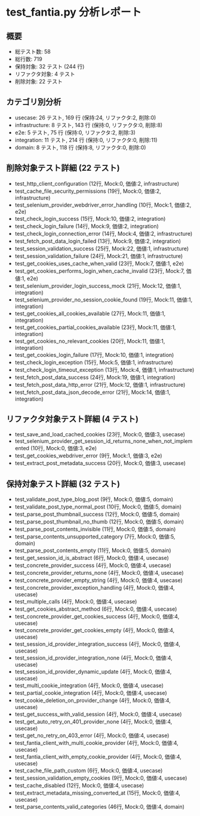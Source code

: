# test_fantia.py 分析レポート

## 概要
- 総テスト数: 58
- 総行数: 719
- 保持対象: 32 テスト (244 行)
- リファクタ対象: 4 テスト
- 削除対象: 22 テスト

## カテゴリ別分析
- usecase: 26 テスト, 169 行 (保持:24, リファクタ:2, 削除:0)
- infrastructure: 8 テスト, 143 行 (保持:0, リファクタ:0, 削除:8)
- e2e: 5 テスト, 75 行 (保持:0, リファクタ:2, 削除:3)
- integration: 11 テスト, 214 行 (保持:0, リファクタ:0, 削除:11)
- domain: 8 テスト, 118 行 (保持:8, リファクタ:0, 削除:0)


## 削除対象テスト詳細 (22 テスト)
- test_http_client_configuration (12行, Mock:0, 価値:2, infrastructure)
- test_cache_file_security_permissions (19行, Mock:0, 価値:2, infrastructure)
- test_selenium_provider_webdriver_error_handling (10行, Mock:1, 価値:2, e2e)
- test_check_login_success (15行, Mock:10, 価値:2, integration)
- test_check_login_failure (14行, Mock:9, 価値:2, integration)
- test_check_login_connection_error (14行, Mock:4, 価値:2, infrastructure)
- test_fetch_post_data_login_failed (13行, Mock:9, 価値:2, integration)
- test_session_validation_success (25行, Mock:22, 価値:1, infrastructure)
- test_session_validation_failure (24行, Mock:21, 価値:1, infrastructure)
- test_get_cookies_uses_cache_when_valid (23行, Mock:7, 価値:1, e2e)
- test_get_cookies_performs_login_when_cache_invalid (23行, Mock:7, 価値:1, e2e)
- test_selenium_provider_login_success_mock (21行, Mock:12, 価値:1, integration)
- test_selenium_provider_no_session_cookie_found (19行, Mock:11, 価値:1, integration)
- test_get_cookies_all_cookies_available (27行, Mock:11, 価値:1, integration)
- test_get_cookies_partial_cookies_available (23行, Mock:11, 価値:1, integration)
- test_get_cookies_no_relevant_cookies (20行, Mock:11, 価値:1, integration)
- test_get_cookies_login_failure (17行, Mock:10, 価値:1, integration)
- test_check_login_exception (15行, Mock:5, 価値:1, infrastructure)
- test_check_login_timeout_exception (13行, Mock:4, 価値:1, infrastructure)
- test_fetch_post_data_success (24行, Mock:19, 価値:1, integration)
- test_fetch_post_data_http_error (21行, Mock:12, 価値:1, infrastructure)
- test_fetch_post_data_json_decode_error (21行, Mock:14, 価値:1, integration)


## リファクタ対象テスト詳細 (4 テスト)
- test_save_and_load_cached_cookies (23行, Mock:0, 価値:3, usecase)
- test_selenium_provider_get_session_id_returns_none_when_not_implemented (10行, Mock:0, 価値:3, e2e)
- test_get_cookies_webdriver_error (9行, Mock:1, 価値:3, e2e)
- test_extract_post_metadata_success (20行, Mock:0, 価値:3, usecase)


## 保持対象テスト詳細 (32 テスト)
- test_validate_post_type_blog_post (9行, Mock:0, 価値:5, domain)
- test_validate_post_type_normal_post (10行, Mock:0, 価値:5, domain)
- test_parse_post_thumbnail_success (12行, Mock:0, 価値:5, domain)
- test_parse_post_thumbnail_no_thumb (12行, Mock:0, 価値:5, domain)
- test_parse_post_contents_invisible (11行, Mock:0, 価値:5, domain)
- test_parse_contents_unsupported_category (7行, Mock:0, 価値:5, domain)
- test_parse_post_contents_empty (11行, Mock:0, 価値:5, domain)
- test_get_session_id_is_abstract (6行, Mock:0, 価値:4, usecase)
- test_concrete_provider_success (4行, Mock:0, 価値:4, usecase)
- test_concrete_provider_returns_none (4行, Mock:0, 価値:4, usecase)
- test_concrete_provider_empty_string (4行, Mock:0, 価値:4, usecase)
- test_concrete_provider_exception_handling (4行, Mock:0, 価値:4, usecase)
- test_multiple_calls (4行, Mock:0, 価値:4, usecase)
- test_get_cookies_abstract_method (6行, Mock:0, 価値:4, usecase)
- test_concrete_provider_get_cookies_success (4行, Mock:0, 価値:4, usecase)
- test_concrete_provider_get_cookies_empty (4行, Mock:0, 価値:4, usecase)
- test_session_id_provider_integration_success (4行, Mock:0, 価値:4, usecase)
- test_session_id_provider_integration_none (4行, Mock:0, 価値:4, usecase)
- test_session_id_provider_dynamic_update (4行, Mock:0, 価値:4, usecase)
- test_multi_cookie_integration (4行, Mock:0, 価値:4, usecase)
- test_partial_cookie_integration (4行, Mock:0, 価値:4, usecase)
- test_cookie_deletion_on_provider_change (4行, Mock:0, 価値:4, usecase)
- test_get_success_with_valid_session (4行, Mock:0, 価値:4, usecase)
- test_get_auto_retry_on_401_provider_none (4行, Mock:0, 価値:4, usecase)
- test_get_no_retry_on_403_error (4行, Mock:0, 価値:4, usecase)
- test_fantia_client_with_multi_cookie_provider (4行, Mock:0, 価値:4, usecase)
- test_fantia_client_with_empty_cookie_provider (4行, Mock:0, 価値:4, usecase)
- test_cache_file_path_custom (6行, Mock:0, 価値:4, usecase)
- test_session_validation_empty_cookies (9行, Mock:0, 価値:4, usecase)
- test_cache_disabled (12行, Mock:0, 価値:4, usecase)
- test_extract_metadata_missing_converted_at (15行, Mock:0, 価値:4, usecase)
- test_parse_contents_valid_categories (46行, Mock:0, 価値:4, domain)
